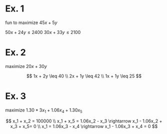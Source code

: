 # Ex. 1

fun to maximize $45x + 5y$

$50x + 24y \leq 2400$
$30x + 33y \leq 2100$

# Ex. 2

maximize $20x + 30y$

$$
1x + 2y \leq 40 \\
2x + 1y \leq 42 \\
1x + 1y \leq 25
$$

# Ex. 3

maximize $1.30*3x_1 + 1.06x_4 + 1.30x_5$

$$
x_1 + x_2 = 100000 \\
x_1 + x_5 = 1.06x_2 - x_3 \rightarrow x_1 - 1.06x_2 + x_3 + x_5= 0 \\
x_1 = 1.06x_3 - x_4 \rightarrow x_1 - 1.06x_3 + x_4 = 0
$$
